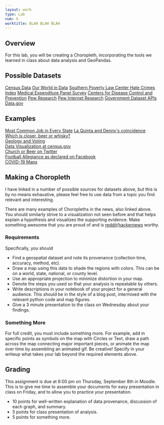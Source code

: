 ```yaml
---
layout: work
type: Lab
num: X
worktitle: BLAH BLAH BLAH
---
```


## Overview

For this lab, you will be creating a Choropleth, incorporating the tools we learned in class about data analysis and GeoPandas.

## Possible Datasets

[Census Data](http://api.census.gov/data/key_signup.html)
[Our World in Data](https://ourworldindata.org/)
[Southern Poverty Law Center Hate Crimes Index](http://www.splcenter.org/get-informed/hate-incidents)
[Medical Expenditure Panel Survey](http://meps.ahrq.gov/mepsweb/)
[Centers for Disease Control and Prevention](https://data.cdc.gov/)
[Pew Research](http://www.pewresearch.org/data/download-datasets/)
[Pew Internet Research](http://www.pewinternet.org/datasets/)
[Government Dataset APIs](https://www.data.gov/developers/apis)
[Data.gov](https://catalog.data.gov/dataset)

## Examples

[Most Common Job in Every State](http://www.npr.org/sections/money/2015/02/05/382664837/map-the-most-common-job-in-every-state)
[La Quinta and Denny's coincidence](http://njgeo.org/2014/01/30/mitch-hedberg-and-gis/)\
[Which is closer, beer or whisky?](http://blog.wolfram.com/2014/08/19/which-is-closer-local-beer-or-local-whiskey/)\
[Geology and Voting](http://www.npr.org/blogs/krulwich/2012/10/02/162163801/obama-s-secret-weapon-in-the-south-small-dead-but-still-kickin)\
[Data Visualization at census.gov](http://www.census.gov/dataviz/)\
[Church or Beer on Twitter](http://www.floatingsheep.org/2012/07/church-or-beer-americans-on-twitter.html)\
[Football Allegiance as declared on Facebook](http://www.theatlantic.com/technology/archive/2014/09/the-geography-of-nfl-fandom/379729/)\
[COVID-19 Maps](https://blog.mapbox.com/notable-maps-visualizing-covid-19-and-surrounding-impacts-951724cc4bd8)

## Making a Choropleth

I have linked in a number of possible sources for datasets above, but this is by no means exhaustive, please feel free to use data from a topic you find relevant and interesting.

There are many examples of Choropleths in the news, also linked above. You should similarly strive to a visualization not seen before and that helps explain a hypothesis and visualizes the supporting evidence. Make something awesome that you are proud of and is [reddit](https://www.reddit.com/r/dataisbeautiful/)/[hackernews](https://news.ycombinator.com/) worthy.

### Requirements

Specifically, you should

* Find a geospatial dataset and note its provenance (collection time, accuracy, method, etc).
* Draw a map using this data to shade the regions with colors. This can be on a world, state, national, or county level.
* Use an appropriate projection to minimize distortion in your map.
* Denote the steps you used so that your analysis is repeatable by others.
* Write descriptions in your notebook of your project for a general audience. This should be in the style of a blog post, intermixed with the relevant python code and map figures.
* Give a 3 minute presentation to the class on Wednesday about your findings.

### Something More

For full credit, you must include something more. For example, add in specific points as symbols on the map with Circles or Text, draw a path across the map connecting major important pieces, or animate the map over time by assembling an animated gif. Be creative! Specify in your writeup what takes your lab beyond the required elements above.

## Grading

This assignment is due at 6:00 pm on Thursday, September 8th in Moodle. This is to give me time to assemble your documents for easy presentation in class on Friday, and to allow you to practice your presentation.

* 10 points for well-written explanation of data provenance, discussion of each graph, and summary.
* 5 points for class presentation of analysis.
* 5 points for something more.
